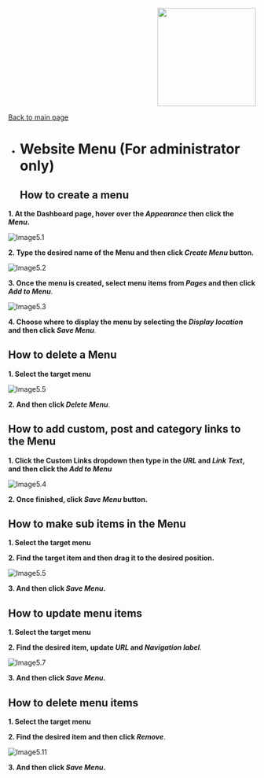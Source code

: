 <p align="right">
	<img src="https://github.com/samremonte/b1m/blob/main/img/horizontal-logo-sm.png?raw=true" width="200">
</p>

[Back to main page](https://github.com/samremonte/b1m/blob/main/documentation.md)

- # Website Menu (For administrator only)
  <h2>How to create a menu</h2>
  
 **1. At the Dashboard page, hover over the _Appearance_ then click the _Menu_.**

![Image5.1](/img/5.1.PNG)


 **2. Type the desired name of the Menu and then click _Create Menu_ button.**

![Image5.2](/img/5.2.PNG)

 **3. Once the menu is created, select menu items from _Pages_ and then click _Add to Menu_**.

![Image5.3](/img/5.3.PNG)

 **4. Choose where to display the menu by selecting the _Display location_ and then click _Save Menu_**.
  
  <h2>How to delete a Menu</h2>
 
  **1. Select the target menu**   
 
![Image5.5](/img/5.6.PNG) 

  **2. And then click _Delete Menu_**.
  
  <h2>How to add custom, post and category links to the Menu</h2>
  
 **1. Click the Custom Links dropdown then type in the _URL_ and _Link Text_, and then click the _Add to Menu_**

![Image5.4](/img/5.4.PNG) 

 **2. Once finished, click _Save Menu_ button.** 

  <h2>How to make sub items in the Menu</h2>
  
 **1. Select the target menu**   
 
 **2. Find the target item and then drag it to the desired position.**
 
![Image5.5](/img/5.5.PNG) 

 **3. And then click _Save Menu_.**

 <h2>How to update menu items</h2>
 
 **1. Select the target menu**

 **2. Find the desired item, update _URL_ and _Navigation label_**.

![Image5.7](/img/5.7.PNG)

 **3. And then click _Save Menu_.**
 
  <h2>How to delete menu items</h2>
  
 **1. Select the target menu**
 
 **2. Find the desired item and then click _Remove_**.

![Image5.11](/img/5.11.png)

 **3. And then click _Save Menu_.**
